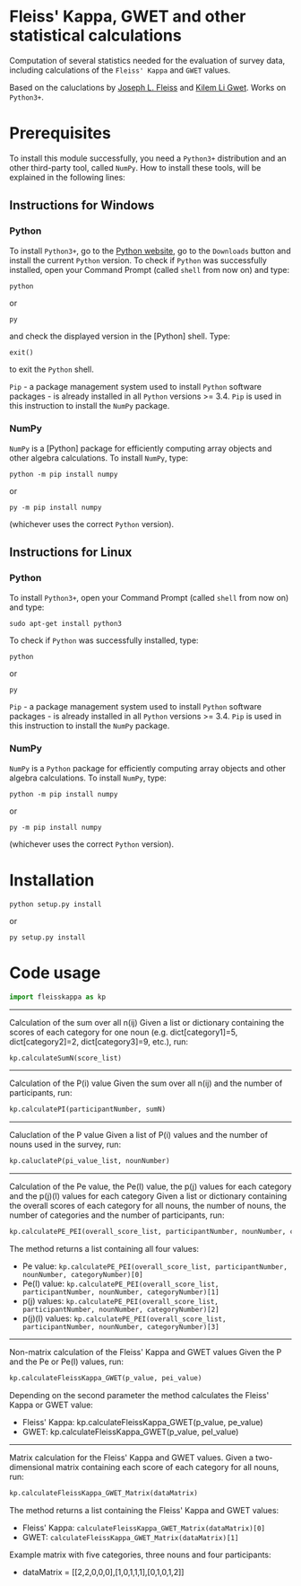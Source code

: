 # Fleiss' Kappa, GWET and other statistical calculations

Computation of several statistics needed for the evaluation of survey data, including calculations of the ```Fleiss' Kappa``` and ```GWET``` values.

Based on the caluclations by [Joseph L. Fleiss](https://en.wikipedia.org/wiki/Fleiss%27_kappa) and [Kilem Li Gwet](http://www.agreestat.com/research_papers/bjmsp2008_interrater.pdf). Works on ```Python3+```.



# Prerequisites

To install this module successfully, you need a ```Python3+``` distribution and an other third-party tool, called ```NumPy```.
How to install these tools, will be explained in the following lines:

## Instructions for Windows

### Python

To install ```Python3+```, go to the [Python website](https://www.python.org/), go to the ```Downloads``` button and install
the current ```Python``` version.
To check if ```Python``` was successfully installed, open your Command Prompt (called ```shell``` from now on) and type:

```shell
python
```

or

```shell
py
```

and check the displayed version in the [Python] shell. Type:

```shell
exit()
```

to exit the ```Python``` shell.

```Pip``` - a package management system used to install ```Python``` software packages - is already installed in all ```Python``` versions >= 3.4.
```Pip``` is used in this instruction to install the ```NumPy``` package.


### NumPy

```NumPy``` is a [Python] package for efficiently computing array objects and other algebra calculations. To install ```NumPy```, type:

```shell
python -m pip install numpy
```

or

```shell
py -m pip install numpy
```

(whichever uses the correct ```Python``` version).



## Instructions for Linux

### Python

To install ```Python3+```, open your Command Prompt (called ```shell``` from now on) and type:

```shell
sudo apt-get install python3
```

To check if ```Python``` was successfully installed, type:

```shell
python
```

or

```shell
py
```

```Pip``` - a package management system used to install ```Python``` software packages - is already installed in all ```Python``` versions >= 3.4.
```Pip``` is used in this instruction to install the ```NumPy``` package.


### NumPy

```NumPy``` is a ```Python``` package for efficiently computing array objects and other algebra calculations. To install ```NumPy```, type:

```shell
python -m pip install numpy
```

or

```shell
py -m pip install numpy
```

(whichever uses the correct ```Python``` version).



# Installation

```shell
python setup.py install
```

or

```shell
py setup.py install
```



# Code usage

```python
import fleisskappa as kp
```


-----------------------------
Calculation of the sum over all n(ij)
Given a list or dictionary containing the scores of each category for one noun (e.g. dict[category1]=5, dict[category2]=2, dict[category3]=9, etc.), run:

```python
kp.calculateSumN(score_list)
```


-----------------------------
Calculation of the P(i) value
Given the sum over all n(ij) and the number of participants, run:

```python
kp.calculatePI(participantNumber, sumN)
```


-----------------------------
Caluclation of the P value
Given a list of P(i) values and the number of nouns used in the survey, run:

```python
kp.caluclateP(pi_value_list, nounNumber)
```


-----------------------------
Calculation of the Pe value, the Pe(I) value, the p(j) values for each category and the p(j)(I) values for each category
Given a list or dictionary containing the overall scores of each category for all nouns, the number of nouns, the number of categories and the number of participants, run:

```python
kp.calculatePE_PEI(overall_score_list, participantNumber, nounNumber, categoryNumber)
```

The method returns a list containing all four values:

 * Pe value: ```kp.calculatePE_PEI(overall_score_list, participantNumber, nounNumber, categoryNumber)[0]```
 * Pe(I) value: ```kp.calculatePE_PEI(overall_score_list, participantNumber, nounNumber, categoryNumber)[1]```
 * p(j) values: ```kp.calculatePE_PEI(overall_score_list, participantNumber, nounNumber, categoryNumber)[2]```
 * p(j)(I) values: ```kp.calculatePE_PEI(overall_score_list, participantNumber, nounNumber, categoryNumber)[3]```


-----------------------------
Non-matrix calculation of the Fleiss' Kappa and GWET values
Given the P and the Pe or Pe(I) values, run:

```python
kp.calculateFleissKappa_GWET(p_value, pei_value)
```

Depending on the second parameter the method calculates the Fleiss' Kappa or GWET value:
 * Fleiss' Kappa: kp.calculateFleissKappa_GWET(p_value, pe_value)
 * GWET: kp.calculateFleissKappa_GWET(p_value, peI_value)


-----------------------------
Matrix calculation for the Fleiss' Kappa and GWET values.
Given a two-dimensional matrix containing each score of each category for all nouns, run:

```python
kp.calculateFleissKappa_GWET_Matrix(dataMatrix)
```

The method returns a list containing the Fleiss' Kappa and GWET values:
 * Fleiss' Kappa: ```calculateFleissKappa_GWET_Matrix(dataMatrix)[0]```
 * GWET: ```calculateFleissKappa_GWET_Matrix(dataMatrix)[1]```

Example matrix with five categories, three nouns and four participants:
 * dataMatrix = [[2,2,0,0,0],[1,0,1,1,1],[0,1,0,1,2]]
